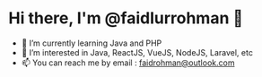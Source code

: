 # Hi there, I'm @faidlurrohman 👋
- 🌱 I’m currently learning Java and PHP
- 👀 I’m interested in Java, ReactJS, VueJS, NodeJS, Laravel, etc
- 📫 You can reach me by email : faidrohman@outlook.com

<!--
**faidlurrohman/faidlurrohman** is a ✨ _special_ ✨ repository because its `README.md` (this file) appears on your GitHub profile.
-->
